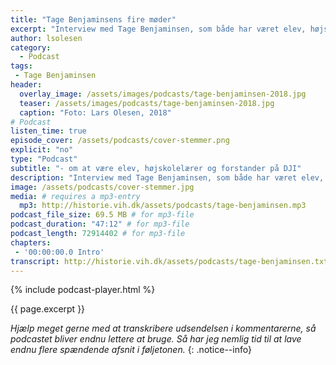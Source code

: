 ```yaml
---
title: "Tage Benjaminsens fire møder"
excerpt: "Interview med Tage Benjaminsen, som både har været elev, højskolelærer og forstander fra 1982-1984 på Den Jyske Idrætsskole."
author: lsolesen
category:
  - Podcast
tags:
 - Tage Benjaminsen
header:
  overlay_image: /assets/images/podcasts/tage-benjaminsen-2018.jpg
  teaser: /assets/images/podcasts/tage-benjaminsen-2018.jpg
  caption: "Foto: Lars Olesen, 2018"
# Podcast
listen_time: true
episode_cover: /assets/podcasts/cover-stemmer.png
explicit: "no"
type: "Podcast"
subtitle: "- om at være elev, højskolelærer og forstander på DJI"
description: "Interview med Tage Benjaminsen, som både har været elev, højskolelærer og forstander fra 1982-1984 på Den Jyske Idrætsskole."
image: /assets/podcasts/cover-stemmer.jpg
media: # requires a mp3-entry
  mp3: http://historie.vih.dk/assets/podcasts/tage-benjaminsen.mp3
podcast_file_size: 69.5 MB # for mp3-file
podcast_duration: "47:12" # for mp3-file
podcast_length: 72914402 # for mp3-file
chapters:
 - '00:00:00.0 Intro'
transcript: http://historie.vih.dk/assets/podcasts/tage-benjaminsen.txt
---
```


{% include podcast-player.html %}

{{ page.excerpt }}

_Hjælp meget gerne med at transkribere udsendelsen i kommentarerne, så podcastet bliver endnu lettere at bruge. Så har jeg nemlig tid til at lave endnu flere spændende afsnit i føljetonen._
{: .notice--info}
